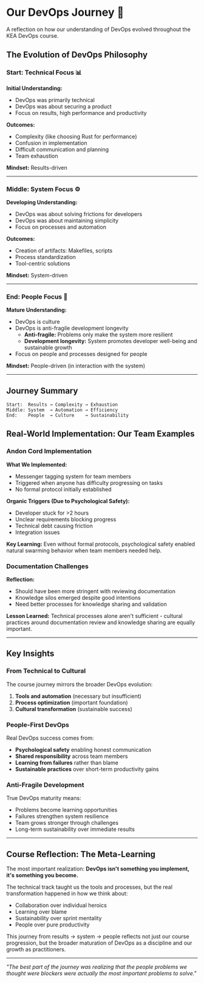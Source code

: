 # Our DevOps Journey 🚀

A reflection on how our understanding of DevOps evolved throughout the KEA DevOps course.

## The Evolution of DevOps Philosophy

### Start: Technical Focus 📊
**Initial Understanding:**
- DevOps was primarily technical
- DevOps was about securing a product
- Focus on results, high performance and productivity

**Outcomes:**
- Complexity (like choosing Rust for performance)
- Confusion in implementation
- Difficult communication and planning
- Team exhaustion

**Mindset:** Results-driven

---

### Middle: System Focus ⚙️
**Developing Understanding:**
- DevOps was about solving frictions for developers
- DevOps was about maintaining simplicity
- Focus on processes and automation

**Outcomes:**
- Creation of artifacts: Makefiles, scripts
- Process standardization
- Tool-centric solutions

**Mindset:** System-driven

---

### End: People Focus 👥
**Mature Understanding:**
- DevOps is culture
- DevOps is anti-fragile development longevity
  - **Anti-fragile:** Problems only make the system more resilient
  - **Development longevity:** System promotes developer well-being and sustainable growth
- Focus on people and processes designed for people

**Mindset:** People-driven (in interaction with the system)

---

## Journey Summary

```
Start:  Results → Complexity → Exhaustion
Middle: System  → Automation → Efficiency  
End:    People  → Culture    → Sustainability
```

## Real-World Implementation: Our Team Examples

### Andon Cord Implementation

**What We Implemented:**
- Messenger tagging system for team members
- Triggered when anyone has difficulty progressing on tasks
- No formal protocol initially established

**Organic Triggers (Due to Psychological Safety):**
- Developer stuck for >2 hours
- Unclear requirements blocking progress
- Technical debt causing friction
- Integration issues

**Key Learning:** 
Even without formal protocols, psychological safety enabled natural swarming behavior when team members needed help.

### Documentation Challenges

**Reflection:**
- Should have been more stringent with reviewing documentation
- Knowledge silos emerged despite good intentions
- Need better processes for knowledge sharing and validation

**Lesson Learned:**
Technical processes alone aren't sufficient - cultural practices around documentation review and knowledge sharing are equally important.

---

## Key Insights

### From Technical to Cultural
The course journey mirrors the broader DevOps evolution:
1. **Tools and automation** (necessary but insufficient)
2. **Process optimization** (important foundation)
3. **Cultural transformation** (sustainable success)

### People-First DevOps
Real DevOps success comes from:
- **Psychological safety** enabling honest communication
- **Shared responsibility** across team members
- **Learning from failures** rather than blame
- **Sustainable practices** over short-term productivity gains

### Anti-Fragile Development
True DevOps maturity means:
- Problems become learning opportunities
- Failures strengthen system resilience
- Team grows stronger through challenges
- Long-term sustainability over immediate results

---

## Course Reflection: The Meta-Learning

The most important realization: **DevOps isn't something you implement, it's something you become.**

The technical track taught us the tools and processes, but the real transformation happened in how we think about:
- Collaboration over individual heroics
- Learning over blame
- Sustainability over sprint mentality
- People over pure productivity

This journey from results → system → people reflects not just our course progression, but the broader maturation of DevOps as a discipline and our growth as practitioners.

---

*"The best part of the journey was realizing that the people problems we thought were blockers were actually the most important problems to solve."*